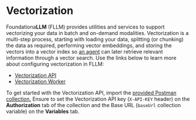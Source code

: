# Vectorization

Foundationa**LLM** (FLLM) provides utilities and services to support vectorizing your data in batch and on-demand modalities. Vectorization is a multi-step process, starting with loading your data, splitting (or chunking) the data as required, performing vector embeddings, and storing the vectors into a vector index so [an agent](../agents/index.md) can later retrieve relevant information through a vector search. Use the links below to learn more about configuring vectorization in FLLM:

- [Vectorization API](vectorization-api.md)
- [Vectorization Worker](vectorization-worker.md)

To get started with the Vectorization API, import the [provided Postman collection.](./FoundationaLLM.Vectorization.API.postman_collection.json) Ensure to set the Vectorization API key (`X-API-KEY` header) on the **Authorization** tab of the collection and the Base URL (`baseUrl` collection variable) on the **Variables** tab.
